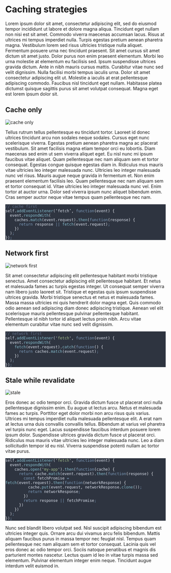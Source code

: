 <h1>Caching strategies</h1>
<p>Lorem ipsum dolor sit amet, consectetur adipiscing elit, sed do eiusmod tempor incididunt ut labore et dolore magna aliqua. Tincidunt eget nullam non nisi est sit amet. Commodo viverra maecenas accumsan lacus. Risus at ultrices mi tempus imperdiet nulla. Turpis egestas pretium aenean pharetra magna. Vestibulum lorem sed risus ultricies tristique nulla aliquet. Fermentum posuere urna nec tincidunt praesent. Sit amet cursus sit amet dictum sit amet justo. Dolor purus non enim praesent elementum. Morbi leo urna molestie at elementum eu facilisis sed. Ipsum suspendisse ultrices gravida dictum. Ante in nibh mauris cursus mattis. Curabitur vitae nunc sed velit dignissim. Nulla facilisi morbi tempus iaculis urna. Dolor sit amet consectetur adipiscing elit ut. Molestie a iaculis at erat pellentesque adipiscing commodo. Faucibus nisl tincidunt eget nullam. Habitasse platea dictumst quisque sagittis purus sit amet volutpat consequat. Magna eget est lorem ipsum dolor sit.</p>
<h2>Cache only</h2>
<p><img src="./cacheonly1.png" alt="cache only"></p>
<p>Tellus rutrum tellus pellentesque eu tincidunt tortor. Laoreet id donec ultrices tincidunt arcu non sodales neque sodales. Cursus eget nunc scelerisque viverra. Egestas pretium aenean pharetra magna ac placerat vestibulum. Sit amet facilisis magna etiam tempor orci eu lobortis. Diam maecenas sed enim ut sem viverra aliquet eget. Eu nisl nunc mi ipsum faucibus vitae aliquet. Quam pellentesque nec nam aliquam sem et tortor consequat. Egestas congue quisque egestas diam in. Ridiculus mus mauris vitae ultricies leo integer malesuada nunc. Ultricies leo integer malesuada nunc vel risus. Mauris augue neque gravida in fermentum et. Non enim praesent elementum facilisis leo. Quam pellentesque nec nam aliquam sem et tortor consequat id. Vitae ultricies leo integer malesuada nunc vel. Enim tortor at auctor urna. Dolor sed viverra ipsum nunc aliquet bibendum enim. Cras semper auctor neque vitae tempus quam pellentesque nec nam.</p>
<pre class="shiki" style="background-color: #2e3440ff"><code><span class="line"><span style="color: #616E88">// cache first</span></span>
<span class="line"><span style="color: #D8DEE9">self</span><span style="color: #ECEFF4">.</span><span style="color: #88C0D0">addEventListener</span><span style="color: #D8DEE9FF">(‘</span><span style="color: #D8DEE9">fetch</span><span style="color: #D8DEE9FF">’</span><span style="color: #ECEFF4">,</span><span style="color: #D8DEE9FF"> </span><span style="color: #81A1C1">function</span><span style="color: #ECEFF4">(</span><span style="color: #D8DEE9">event</span><span style="color: #ECEFF4">)</span><span style="color: #D8DEE9FF"> </span><span style="color: #ECEFF4">{</span></span>
<span class="line"><span style="color: #D8DEE9FF">  </span><span style="color: #D8DEE9">event</span><span style="color: #ECEFF4">.</span><span style="color: #88C0D0">respondWith</span><span style="color: #D8DEE9FF">(</span></span>
<span class="line"><span style="color: #D8DEE9FF">    </span><span style="color: #D8DEE9">caches</span><span style="color: #ECEFF4">.</span><span style="color: #88C0D0">match</span><span style="color: #D8DEE9FF">(</span><span style="color: #D8DEE9">event</span><span style="color: #ECEFF4">.</span><span style="color: #D8DEE9">request</span><span style="color: #D8DEE9FF">)</span><span style="color: #ECEFF4">.</span><span style="color: #88C0D0">then</span><span style="color: #D8DEE9FF">(</span><span style="color: #81A1C1">function</span><span style="color: #ECEFF4">(</span><span style="color: #D8DEE9">response</span><span style="color: #ECEFF4">)</span><span style="color: #D8DEE9FF"> </span><span style="color: #ECEFF4">{</span></span>
<span class="line"><span style="color: #D8DEE9FF">      </span><span style="color: #81A1C1">return</span><span style="color: #D8DEE9FF"> </span><span style="color: #D8DEE9">response</span><span style="color: #D8DEE9FF"> </span><span style="color: #81A1C1">||</span><span style="color: #D8DEE9FF"> </span><span style="color: #88C0D0">fetch</span><span style="color: #D8DEE9FF">(</span><span style="color: #D8DEE9">event</span><span style="color: #ECEFF4">.</span><span style="color: #D8DEE9">request</span><span style="color: #D8DEE9FF">)</span><span style="color: #81A1C1">;</span></span>
<span class="line"><span style="color: #D8DEE9FF">    </span><span style="color: #ECEFF4">}</span><span style="color: #D8DEE9FF">)</span></span>
<span class="line"><span style="color: #D8DEE9FF">  )</span><span style="color: #81A1C1">;</span></span>
<span class="line"><span style="color: #ECEFF4">}</span><span style="color: #D8DEE9FF">)</span><span style="color: #81A1C1">;</span></span>
<span class="line"></span></code></pre>
<h2>Network first</h2>
<p><img src="./networkfirst.png" alt="network first"></p>
<p>Sit amet consectetur adipiscing elit pellentesque habitant morbi tristique senectus. Amet consectetur adipiscing elit pellentesque habitant. Et netus et malesuada fames ac turpis egestas integer. Ut consequat semper viverra nam libero justo laoreet sit. Tristique et egestas quis ipsum suspendisse ultrices gravida. Morbi tristique senectus et netus et malesuada fames. Massa massa ultricies mi quis hendrerit dolor magna eget. Quis commodo odio aenean sed adipiscing diam donec adipiscing tristique. Aenean vel elit scelerisque mauris pellentesque pulvinar pellentesque habitant. Pellentesque id nibh tortor id aliquet lectus proin nibh. Arcu vitae elementum curabitur vitae nunc sed velit dignissim.</p>
<pre class="shiki" style="background-color: #2e3440ff"><code><span class="line"><span style="color: #616E88">// network first</span></span>
<span class="line"><span style="color: #D8DEE9">self</span><span style="color: #ECEFF4">.</span><span style="color: #88C0D0">addEventListener</span><span style="color: #D8DEE9FF">(</span><span style="color: #ECEFF4">&#39;</span><span style="color: #A3BE8C">fetch</span><span style="color: #ECEFF4">&#39;</span><span style="color: #ECEFF4">,</span><span style="color: #D8DEE9FF"> </span><span style="color: #81A1C1">function</span><span style="color: #ECEFF4">(</span><span style="color: #D8DEE9">event</span><span style="color: #ECEFF4">)</span><span style="color: #D8DEE9FF"> </span><span style="color: #ECEFF4">{</span></span>
<span class="line"><span style="color: #D8DEE9FF">  </span><span style="color: #D8DEE9">event</span><span style="color: #ECEFF4">.</span><span style="color: #88C0D0">respondWith</span><span style="color: #D8DEE9FF">(</span></span>
<span class="line"><span style="color: #D8DEE9FF">    </span><span style="color: #88C0D0">fetch</span><span style="color: #D8DEE9FF">(</span><span style="color: #D8DEE9">event</span><span style="color: #ECEFF4">.</span><span style="color: #D8DEE9">request</span><span style="color: #D8DEE9FF">)</span><span style="color: #ECEFF4">.</span><span style="color: #88C0D0">catch</span><span style="color: #D8DEE9FF">(</span><span style="color: #81A1C1">function</span><span style="color: #ECEFF4">()</span><span style="color: #D8DEE9FF"> </span><span style="color: #ECEFF4">{</span></span>
<span class="line"><span style="color: #D8DEE9FF">      </span><span style="color: #81A1C1">return</span><span style="color: #D8DEE9FF"> </span><span style="color: #D8DEE9">caches</span><span style="color: #ECEFF4">.</span><span style="color: #88C0D0">match</span><span style="color: #D8DEE9FF">(</span><span style="color: #D8DEE9">event</span><span style="color: #ECEFF4">.</span><span style="color: #D8DEE9">request</span><span style="color: #D8DEE9FF">)</span><span style="color: #81A1C1">;</span></span>
<span class="line"><span style="color: #D8DEE9FF">    </span><span style="color: #ECEFF4">}</span><span style="color: #D8DEE9FF">)</span></span>
<span class="line"><span style="color: #D8DEE9FF">  )</span><span style="color: #81A1C1">;</span></span>
<span class="line"><span style="color: #ECEFF4">}</span><span style="color: #D8DEE9FF">)</span><span style="color: #81A1C1">;</span></span>
<span class="line"></span></code></pre>
<h2>Stale while revalidate</h2>
<p><img src="./stale.png" alt="stale"></p>
<p>Eros donec ac odio tempor orci. Gravida dictum fusce ut placerat orci nulla pellentesque dignissim enim. Eu augue ut lectus arcu. Netus et malesuada fames ac turpis. Porttitor eget dolor morbi non arcu risus quis varius. Ultrices mi tempus imperdiet nulla malesuada pellentesque elit. A erat nam at lectus urna duis convallis convallis tellus. Bibendum at varius vel pharetra vel turpis nunc eget. Lacus suspendisse faucibus interdum posuere lorem ipsum dolor. Suspendisse ultrices gravida dictum fusce ut placerat orci. Ridiculus mus mauris vitae ultricies leo integer malesuada nunc. Leo a diam sollicitudin tempor id eu nisl. Viverra suspendisse potenti nullam ac tortor vitae purus.</p>
<pre class="shiki" style="background-color: #2e3440ff"><code><span class="line"><span style="color: #D8DEE9">self</span><span style="color: #ECEFF4">.</span><span style="color: #88C0D0">addEventListener</span><span style="color: #D8DEE9FF">(</span><span style="color: #ECEFF4">&#39;</span><span style="color: #A3BE8C">fetch</span><span style="color: #ECEFF4">&#39;</span><span style="color: #ECEFF4">,</span><span style="color: #D8DEE9FF"> </span><span style="color: #81A1C1">function</span><span style="color: #ECEFF4">(</span><span style="color: #D8DEE9">event</span><span style="color: #ECEFF4">)</span><span style="color: #D8DEE9FF"> </span><span style="color: #ECEFF4">{</span></span>
<span class="line"><span style="color: #D8DEE9FF">  </span><span style="color: #D8DEE9">event</span><span style="color: #ECEFF4">.</span><span style="color: #88C0D0">respondWith</span><span style="color: #D8DEE9FF">(</span></span>
<span class="line"><span style="color: #D8DEE9FF">    </span><span style="color: #D8DEE9">caches</span><span style="color: #ECEFF4">.</span><span style="color: #88C0D0">open</span><span style="color: #D8DEE9FF">(</span><span style="color: #ECEFF4">&#39;</span><span style="color: #A3BE8C">my-app</span><span style="color: #ECEFF4">&#39;</span><span style="color: #D8DEE9FF">)</span><span style="color: #ECEFF4">.</span><span style="color: #88C0D0">then</span><span style="color: #D8DEE9FF">(</span><span style="color: #81A1C1">function</span><span style="color: #ECEFF4">(</span><span style="color: #D8DEE9">cache</span><span style="color: #ECEFF4">)</span><span style="color: #D8DEE9FF"> </span><span style="color: #ECEFF4">{</span></span>
<span class="line"><span style="color: #D8DEE9FF">      </span><span style="color: #81A1C1">return</span><span style="color: #D8DEE9FF"> </span><span style="color: #D8DEE9">cache</span><span style="color: #ECEFF4">.</span><span style="color: #88C0D0">match</span><span style="color: #D8DEE9FF">(</span><span style="color: #D8DEE9">event</span><span style="color: #ECEFF4">.</span><span style="color: #D8DEE9">request</span><span style="color: #D8DEE9FF">)</span><span style="color: #ECEFF4">.</span><span style="color: #88C0D0">then</span><span style="color: #D8DEE9FF">(</span><span style="color: #81A1C1">function</span><span style="color: #ECEFF4">(</span><span style="color: #D8DEE9">response</span><span style="color: #ECEFF4">)</span><span style="color: #D8DEE9FF"> </span><span style="color: #ECEFF4">{</span></span>
<span class="line"><span style="color: #D8DEE9FF">        </span><span style="color: #81A1C1">const</span><span style="color: #D8DEE9FF"> </span><span style="color: #D8DEE9">fetchPromise</span><span style="color: #D8DEE9FF"> </span><span style="color: #81A1C1">=</span><span style="color: #D8DEE9FF"> </span><span style="color: #88C0D0">fetch</span><span style="color: #D8DEE9FF">(</span><span style="color: #D8DEE9">event</span><span style="color: #ECEFF4">.</span><span style="color: #D8DEE9">request</span><span style="color: #D8DEE9FF">)</span><span style="color: #ECEFF4">.</span><span style="color: #88C0D0">then</span><span style="color: #D8DEE9FF">(</span><span style="color: #81A1C1">function</span><span style="color: #ECEFF4">(</span><span style="color: #D8DEE9">networkResponse</span><span style="color: #ECEFF4">)</span><span style="color: #D8DEE9FF"> </span><span style="color: #ECEFF4">{</span></span>
<span class="line"><span style="color: #D8DEE9FF">          </span><span style="color: #D8DEE9">cache</span><span style="color: #ECEFF4">.</span><span style="color: #88C0D0">put</span><span style="color: #D8DEE9FF">(</span><span style="color: #D8DEE9">event</span><span style="color: #ECEFF4">.</span><span style="color: #D8DEE9">request</span><span style="color: #ECEFF4">,</span><span style="color: #D8DEE9FF"> </span><span style="color: #D8DEE9">networkResponse</span><span style="color: #ECEFF4">.</span><span style="color: #88C0D0">clone</span><span style="color: #D8DEE9FF">())</span><span style="color: #81A1C1">;</span></span>
<span class="line"><span style="color: #D8DEE9FF">          </span><span style="color: #81A1C1">return</span><span style="color: #D8DEE9FF"> </span><span style="color: #D8DEE9">networkResponse</span><span style="color: #81A1C1">;</span></span>
<span class="line"><span style="color: #D8DEE9FF">        </span><span style="color: #ECEFF4">}</span><span style="color: #D8DEE9FF">)</span></span>
<span class="line"><span style="color: #D8DEE9FF">        </span><span style="color: #81A1C1">return</span><span style="color: #D8DEE9FF"> </span><span style="color: #D8DEE9">response</span><span style="color: #D8DEE9FF"> </span><span style="color: #81A1C1">||</span><span style="color: #D8DEE9FF"> </span><span style="color: #D8DEE9">fetchPromise</span><span style="color: #81A1C1">;</span></span>
<span class="line"><span style="color: #D8DEE9FF">      </span><span style="color: #ECEFF4">}</span><span style="color: #D8DEE9FF">)</span></span>
<span class="line"><span style="color: #D8DEE9FF">    </span><span style="color: #ECEFF4">}</span><span style="color: #D8DEE9FF">)</span></span>
<span class="line"><span style="color: #D8DEE9FF">  )</span><span style="color: #81A1C1">;</span></span>
<span class="line"><span style="color: #ECEFF4">}</span><span style="color: #D8DEE9FF">)</span><span style="color: #81A1C1">;</span></span>
<span class="line"></span></code></pre>
<p>Nunc sed blandit libero volutpat sed. Nisl suscipit adipiscing bibendum est ultricies integer quis. Ornare arcu dui vivamus arcu felis bibendum. Mattis aliquam faucibus purus in massa tempor nec feugiat nisl. Tempus quam pellentesque nec nam aliquam sem et tortor consequat. Lacinia quis vel eros donec ac odio tempor orci. Sociis natoque penatibus et magnis dis parturient montes nascetur. Lectus quam id leo in vitae turpis massa sed elementum. Pulvinar elementum integer enim neque. Tincidunt augue interdum velit euismod in.</p>
